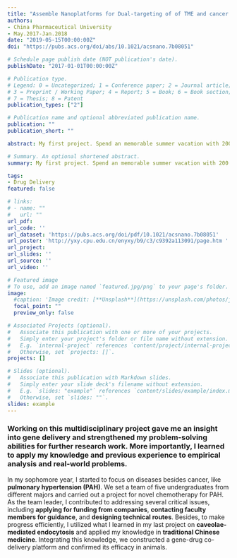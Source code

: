 ```yaml
---
title: "Assemble Nanoplatforms for Dual-targeting of of TME and cancer cells"
authors:
- China Pharmaceutical University
- May.2017-Jan.2018
date: "2019-05-15T00:00:00Z"
doi: "https://pubs.acs.org/doi/abs/10.1021/acsnano.7b08051"

# Schedule page publish date (NOT publication's date).
publishDate: "2017-01-01T00:00:00Z"

# Publication type.
# Legend: 0 = Uncategorized; 1 = Conference paper; 2 = Journal article;
# 3 = Preprint / Working Paper; 4 = Report; 5 = Book; 6 = Book section;
# 7 = Thesis; 8 = Patent
publication_types: ["2"]

# Publication name and optional abbreviated publication name.
publication: ""
publication_short: ""

abstract: My first project. Spend an memorable summer vacation with 200 mice, administering drugs and measuring tumor size everyday.

# Summary. An optional shortened abstract.
summary: My first project. Spend an memorable summer vacation with 200 mice, administering drugs and measuring tumor size everyday.

tags:
- Drug Delivery
featured: false

# links:
# - name: ""
#   url: ""
url_pdf: 
url_code: ''
url_dataset: 'https://pubs.acs.org/doi/pdf/10.1021/acsnano.7b08051'
url_poster: 'http://yxy.cpu.edu.cn/enyxy/b9/c3/c9392a113091/page.htm '
url_project:
url_slides: ''
url_source: ''
url_video: ''

# Featured image
# To use, add an image named `featured.jpg/png` to your page's folder. 
image:
  #caption: 'Image credit: [**Unsplash**](https://unsplash.com/photos/jdD8gXaTZsc)'
  focal_point: ""
  preview_only: false

# Associated Projects (optional).
#   Associate this publication with one or more of your projects.
#   Simply enter your project's folder or file name without extension.
#   E.g. `internal-project` references `content/project/internal-project/index.md`.
#   Otherwise, set `projects: []`.
projects: []

# Slides (optional).
#   Associate this publication with Markdown slides.
#   Simply enter your slide deck's filename without extension.
#   E.g. `slides: "example"` references `content/slides/example/index.md`.
#   Otherwise, set `slides: ""`.
slides: example
---
```

### Working on this multidisciplinary project gave me an insight into gene delivery and strengthened my problem-solving abilities for further research work. More importantly, I learned to apply my knowledge and previous experience to empirical analysis and real-world problems.<br/>
In my sophomore year, I started to focus on diseases besides cancer, like **pulmonary hypertension (PAH)**. We set a team of five undergraduates from different majors and carried out a project for novel chemotherapy for PAH. <br/>
As the team leader, I contributed to addressing several critical issues, including **applying for funding from companies**, **contacting faculty members for guidance**, and **designing technical routes**. Besides, to make progress efficiently, I utilized what I learned in my last project on **caveolae-mediated endocytosis** and applied my knowledge in **traditional Chinese medicine**. Integrating this knowledge, we constructed a gene-drug co-delivery platform and confirmed its efficacy in animals. 
